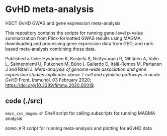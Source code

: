 # GvHD meta-analysis
HSCT GvHD GWAS and gene expression meta-analysis

This repository contains the scripts for running gene-level p-value summarization from Plink-formatted GWAS results using MAGMA, downloading and processing gene expression data from GEO, and rank-based meta-analysis combining these data.

Published article: 
Hyvärinen K, Koskela S, Niittyvuopio R, Nihtinen A, Volin L, Salmenniemi U, Putkonen M, Bũno I, Gallardo D, Itälä-Remes M, Partanen J and Ritari J. _Meta-analysis of genome-wide association and gene expression studies implicates donor T cell and cytokine pathways in acute GvHD_ Front. Immunol. 03 February 2020; https://doi.org/10.3389/fimmu.2020.00019. 

## code (./src)

`main_csc_magma.sh` Shell script for calling subscripts for running MAGMA analysis

`AGVHD.R` R script for running meta-analysis and plotting for aGvHD data
